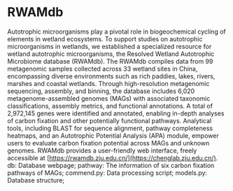 # RWAMdb

Autotrophic microorganisms play a pivotal role in biogeochemical cycling of elements in wetland ecosystems. To support studies on autotrophic microorganisms in wetlands, we established a specialized resource for wetland autotrophic microorganisms, the Resolved Wetland Autotrophic Microbiome database (RWAMdb). The RWAMdb compiles data from 99 metagenomic samples collected across 33 wetland sites in China, encompassing diverse environments such as rich paddies, lakes, rivers, marshes and coastal wetlands. Through high-resolution metagenomic sequencing, assembly, and binning, the database includes 6,020 metagenome-assembled genomes (MAGs) with associated taxonomic classifications, assembly metrics, and functional annotations. A total of 2,972,145 genes were identified and annotated, enabling in-depth analyses of carbon fixation and other potentially functional pathways. Analytical tools, including BLAST for sequence alignment, pathway completeness heatmaps, and an Autotrophic Potential Analysis (APA) module, empower users to evaluate carbon fixation potential across MAGs and unknown genomes. RWAMdb provides a user-friendly web interface, freely accessible at [https://rwamdb.zju.edu.cn/](https://chenglab.zju.edu.cn/).
db:  Database webpage;
pathway: The information of six carbon fixation pathways of MAGs;
commend.py: Data processing script;
models.py: Database structure;
